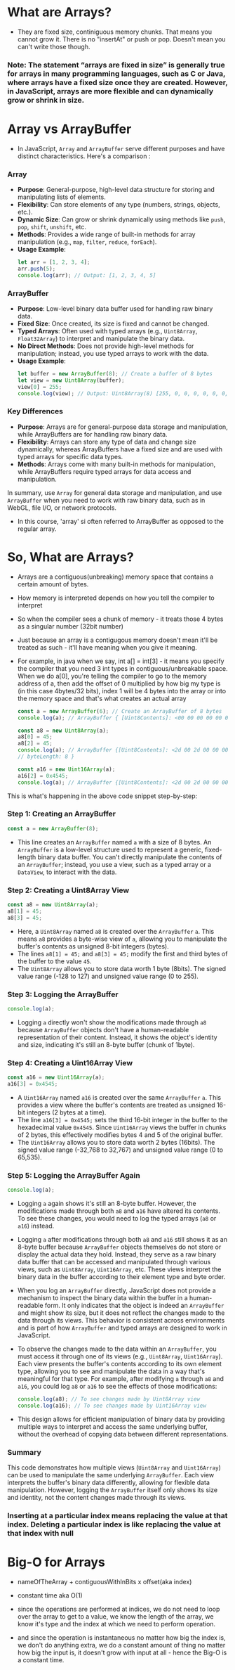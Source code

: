 # What are Arrays?

- They are fixed size, continiguous memory chunks. That means you cannot grow it. There is no "insertAt" or push or pop. Doesn't mean you can't write those though.

### Note: The statement “arrays are fixed in size” is generally true for arrays in many programming languages, such as C or Java, where arrays have a fixed size once they are created. However, in JavaScript, arrays are more flexible and can dynamically grow or shrink in size.

# Array vs ArrayBuffer

- In JavaScript, `Array` and `ArrayBuffer` serve different purposes and have distinct characteristics. Here's a comparison :

### Array

- **Purpose**: General-purpose, high-level data structure for storing and manipulating lists of elements.
- **Flexibility**: Can store elements of any type (numbers, strings, objects, etc.).
- **Dynamic Size**: Can grow or shrink dynamically using methods like `push`, `pop`, `shift`, `unshift`, etc.
- **Methods**: Provides a wide range of built-in methods for array manipulation (e.g., `map`, `filter`, `reduce`, `forEach`).
- **Usage Example**:
  ```js
  let arr = [1, 2, 3, 4];
  arr.push(5);
  console.log(arr); // Output: [1, 2, 3, 4, 5]
  ```

### ArrayBuffer

- **Purpose**: Low-level binary data buffer used for handling raw binary data.
- **Fixed Size**: Once created, its size is fixed and cannot be changed.
- **Typed Arrays**: Often used with typed arrays (e.g., `Uint8Array`, `Float32Array`) to interpret and manipulate the binary data.
- **No Direct Methods**: Does not provide high-level methods for manipulation; instead, you use typed arrays to work with the data.
- **Usage Example**:
  ```js
  let buffer = new ArrayBuffer(8); // Create a buffer of 8 bytes
  let view = new Uint8Array(buffer);
  view[0] = 255;
  console.log(view); // Output: Uint8Array(8) [255, 0, 0, 0, 0, 0, 0, 0]
  ```

### Key Differences

- **Purpose**: Arrays are for general-purpose data storage and manipulation, while ArrayBuffers are for handling raw binary data.
- **Flexibility**: Arrays can store any type of data and change size dynamically, whereas ArrayBuffers have a fixed size and are used with typed arrays for specific data types.
- **Methods**: Arrays come with many built-in methods for manipulation, while ArrayBuffers require typed arrays for data access and manipulation.

In summary, use `Array` for general data storage and manipulation, and use `ArrayBuffer` when you need to work with raw binary data, such as in WebGL, file I/O, or network protocols.

- In this course, 'array' si often referred to ArrayBuffer as opposed to the regular array.

# So, What are Arrays?

- Arrays are a contiguous(unbreaking) memory space that contains a certain amount of bytes.

- How memory is interpreted depends on how you tell the compiler to interpret

- So when the compiler sees a chunk of memory - it treats those 4 bytes as a singular number (32bit number)

- Just because an array is a contigugous memory doesn't mean it'll be treated as such - it'll have meaning when you give it meaning.

- For example, in java when we say, int a[] = int[3] - it means you specify the compiler that you need 3 int types in contiguous/unbreakable space. When we do a[0], you're telling the compiler to go to the memory address of a, then add the offset of 0 multiplied by how big my type is (in this case 4bytes/32 bits), index 1 will be 4 bytes into the array or into the memory space and that's what creates an actual array

  ```js (node)
  const a = new ArrayBuffer(6); // Create an ArrayBuffer of 8 bytes
  console.log(a); // ArrayBuffer { [Uint8Contents]: <00 00 00 00 00 00>, byteLength: 6 } - Node.js uses Uint8Contents format to show the raw binary data in the buffer.

  const a8 = new Uint8Array(a);
  a8[0] = 45;
  a8[2] = 45;
  console.log(a); // ArrayBuffer {[Uint8Contents]: <2d 00 2d 00 00 00 00 00>,
  // byteLength: 8 }

  const a16 = new Uint16Array(a);
  a16[2] = 0x4545;
  console.log(a); // ArrayBuffer {[Uint8Contents]: <2d 00 2d 00 00 00 00 00>,byteLength: 8 }
  ```

This is what's happening in the above code snippet step-by-step:

### Step 1: Creating an ArrayBuffer

```javascript
const a = new ArrayBuffer(8);
```

- This line creates an `ArrayBuffer` named `a` with a size of 8 bytes. An `ArrayBuffer` is a low-level structure used to represent a generic, fixed-length binary data buffer. You can't directly manipulate the contents of an `ArrayBuffer`; instead, you use a view, such as a typed array or a `DataView`, to interact with the data.

### Step 2: Creating a Uint8Array View

```javascript
const a8 = new Uint8Array(a);
a8[1] = 45;
a8[3] = 45;
```

- Here, a `Uint8Array` named `a8` is created over the `ArrayBuffer` `a`. This means `a8` provides a byte-wise view of `a`, allowing you to manipulate the buffer's contents as unsigned 8-bit integers (bytes).
- The lines `a8[1] = 45;` and `a8[3] = 45;` modify the first and third bytes of the buffer to the value `45`.
- The `Uint8Array` allows you to store data worth 1 byte (8bits). The signed value range (-128 to 127) and unsigned value range (0 to 255).

### Step 3: Logging the ArrayBuffer

```javascript
console.log(a);
```

- Logging `a` directly won't show the modifications made through `a8` because `ArrayBuffer` objects don't have a human-readable representation of their content. Instead, it shows the object's identity and size, indicating it's still an 8-byte buffer (chunk of 1byte).

### Step 4: Creating a Uint16Array View

```javascript
const a16 = new Uint16Array(a);
a16[3] = 0x4545;
```

- A `Uint16Array` named `a16` is created over the same `ArrayBuffer` `a`. This provides a view where the buffer's contents are treated as unsigned 16-bit integers (2 bytes at a time).
- The line `a16[3] = 0x4545;` sets the third 16-bit integer in the buffer to the hexadecimal value `0x4545`. Since `Uint16Array` views the buffer in chunks of 2 bytes, this effectively modifies bytes 4 and 5 of the original buffer.
- The `Uint16Array` allows you to store data worth 2 bytes (16bits). The signed value range (-32,768 to 32,767) and unsigned value range (0 to 65,535).

### Step 5: Logging the ArrayBuffer Again

```javascript
console.log(a);
```

- Logging `a` again shows it's still an 8-byte buffer. However, the modifications made through both `a8` and `a16` have altered its contents. To see these changes, you would need to log the typed arrays (`a8` or `a16`) instead.

- Logging `a` after modifications through both `a8` and `a16` still shows it as an 8-byte buffer because `ArrayBuffer` objects themselves do not store or display the actual data they hold. Instead, they serve as a raw binary data buffer that can be accessed and manipulated through various views, such as `Uint8Array`, `Uint16Array`, etc. These views interpret the binary data in the buffer according to their element type and byte order.

- When you log an `ArrayBuffer` directly, JavaScript does not provide a mechanism to inspect the binary data within the buffer in a human-readable form. It only indicates that the object is indeed an `ArrayBuffer` and might show its size, but it does not reflect the changes made to the data through its views. This behavior is consistent across environments and is part of how `ArrayBuffer` and typed arrays are designed to work in JavaScript.

- To observe the changes made to the data within an `ArrayBuffer`, you must access it through one of its views (e.g., `Uint8Array`, `Uint16Array`). Each view presents the buffer's contents according to its own element type, allowing you to see and manipulate the data in a way that's meaningful for that type. For example, after modifying `a` through `a8` and `a16`, you could log `a8` or `a16` to see the effects of those modifications:

  ```javascript
  console.log(a8); // To see changes made by Uint8Array view
  console.log(a16); // To see changes made by Uint16Array view
  ```

- This design allows for efficient manipulation of binary data by providing multiple ways to interpret and access the same underlying buffer, without the overhead of copying data between different representations.

### Summary

This code demonstrates how multiple views (`Uint8Array` and `Uint16Array`) can be used to manipulate the same underlying `ArrayBuffer`. Each view interprets the buffer's binary data differently, allowing for flexible data manipulation. However, logging the `ArrayBuffer` itself only shows its size and identity, not the content changes made through its views.

### Inserting at a particular index means replacing the value at that index. Deleting a particular index is like replacing the value at that index with null

# Big-O for Arrays

- nameOfTheArray + contiguousWithInBits x offset(aka index)

- constant time aka O(1)

- since the operations are performed at indices, we do not need to loop over the array to get to a value, we know the length of the array, we know it's type and the index at which we need to perform operation.

- and since the operation is instantaneous no matter how big the index is, we don't do anything extra, we do a constant amount of thing no matter how big the input is, it doesn't grow with input at all - hence the Big-O is a constant time.
